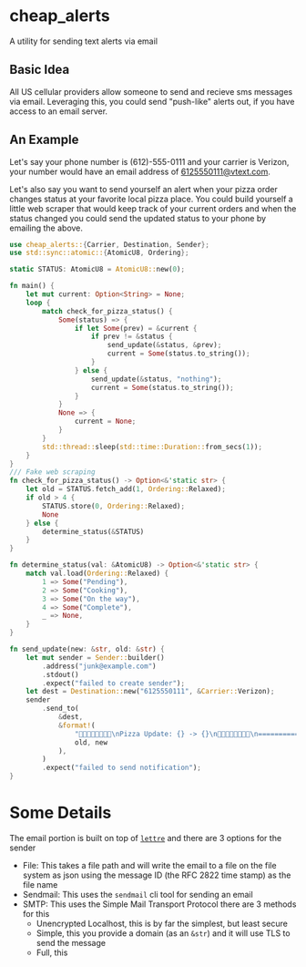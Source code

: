 # cheap_alerts
A utility for sending text alerts via email

## Basic Idea
All US cellular providers allow someone to send and recieve sms messages via email. 
Leveraging this, you could send "push-like" alerts out, if you have access to an email server.


## An Example
Let's say your phone number is (612)-555-0111 and your carrier is Verizon,
your number would have an email address of 6125550111@vtext.com.

Let's also say you want to send yourself an alert when your pizza order changes status at your favorite local pizza place.
You could build yourself a little web scraper that would keep track of your current orders and when the status changed
you could send the updated status to your phone by emailing the above.

```rust
use cheap_alerts::{Carrier, Destination, Sender};
use std::sync::atomic::{AtomicU8, Ordering};

static STATUS: AtomicU8 = AtomicU8::new(0);

fn main() {
    let mut current: Option<String> = None;
    loop {
        match check_for_pizza_status() {
            Some(status) => {
                if let Some(prev) = &current {
                    if prev != &status {
                        send_update(&status, &prev);
                        current = Some(status.to_string());
                    }
                } else {
                    send_update(&status, "nothing");
                    current = Some(status.to_string());
                }
            }
            None => {
                current = None;
            }
        }
        std::thread::sleep(std::time::Duration::from_secs(1));
    }
}
/// Fake web scraping
fn check_for_pizza_status() -> Option<&'static str> {
    let old = STATUS.fetch_add(1, Ordering::Relaxed);
    if old > 4 {
        STATUS.store(0, Ordering::Relaxed);
        None
    } else {
        determine_status(&STATUS)
    }
}

fn determine_status(val: &AtomicU8) -> Option<&'static str> {
    match val.load(Ordering::Relaxed) {
        1 => Some("Pending"),
        2 => Some("Cooking"),
        3 => Some("On the way"),
        4 => Some("Complete"),
        _ => None,
    }
}

fn send_update(new: &str, old: &str) {
    let mut sender = Sender::builder()
        .address("junk@example.com")
        .stdout()
        .expect("failed to create sender");
    let dest = Destination::new("6125550111", &Carrier::Verizon);
    sender
        .send_to(
            &dest,
            &format!(
                "🍕🍕🍕🍕🍕🍕🍕🍕\nPizza Update: {} -> {}\n🍕🍕🍕🍕🍕🍕🍕🍕\n===========\n",
                old, new
            ),
        )
        .expect("failed to send notification");
}

```
# Some Details
The email portion is built on top of [`lettre`](https://crates.io/crates/lettre) and there are 3
options for the sender

- File: This takes a file path and will write the email to a file on the file system as json using the message ID (the RFC 2822 time stamp) as the file name
- Sendmail: This uses the `sendmail` cli tool for sending an email
- SMTP: This uses the Simple Mail Transport Protocol there are 3 methods for this
  - Unencrypted Localhost, this is by far the simplest, but least secure
  - Simple, this you provide a domain (as an `&str`) and it will use TLS to send the message
  - Full, this 